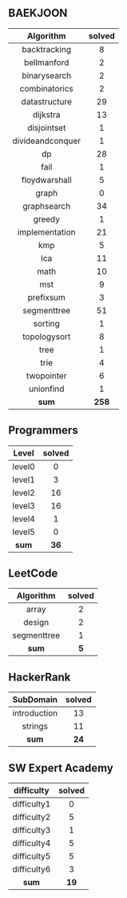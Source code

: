 ## BAEKJOON
|    Algorithm    | solved |
| :-------------: | :----: |
|backtracking|8|
|bellmanford|2|
|binarysearch|2|
|combinatorics|2|
|datastructure|29|
|dijkstra|13|
|disjointset|1|
|divideandconquer|1|
|dp|28|
|fail|1|
|floydwarshall|5|
|graph|0|
|graphsearch|34|
|greedy|1|
|implementation|21|
|kmp|5|
|lca|11|
|math|10|
|mst|9|
|prefixsum|3|
|segmenttree|51|
|sorting|1|
|topologysort|8|
|tree|1|
|trie|4|
|twopointer|6|
|unionfind|1|
| **sum** | **258**|

## Programmers
|    Level    | solved |
| :-------------: | :----: |
|level0|0|
|level1|3|
|level2|16|
|level3|16|
|level4|1|
|level5|0|
| **sum** | **36**|

## LeetCode
|    Algorithm    | solved |
| :-------------: | :----: |
|array|2|
|design|2|
|segmenttree|1|
| **sum** | **5**|

## HackerRank
|    SubDomain    | solved |
| :-------------: | :----: |
|introduction|13|
|strings|11|
| **sum** | **24**|

## SW Expert Academy
|    difficulty    | solved |
| :-------------: | :----: |
|difficulty1|0|
|difficulty2|5|
|difficulty3|1|
|difficulty4|5|
|difficulty5|5|
|difficulty6|3|
| **sum** | **19**|

